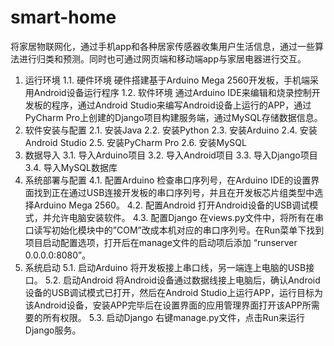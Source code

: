 # smart-home
将家居物联网化，通过手机app和各种居家传感器收集用户生活信息，通过一些算法进行归类和预测。同时也可通过网页端和移动端app与家居电器进行交互。

1.	运行环境
1.1.	硬件环境
硬件搭建基于Arduino Mega 2560开发板，手机端采用Android设备运行程序
1.2.	软件环境
通过Arduino IDE来编辑和烧录控制开发板的程序，通过Android Studio来编写Android设备上运行的APP，通过PyCharm Pro上创建的Django项目构建服务端，通过MySQL存储数据信息。
2.	软件安装与配置
2.1.	安装Java
2.2.	安装Python
2.3.	安装Arduino
2.4.	安装Android Studio
2.5.	安装PyCharm Pro
2.6.	安装MySQL
3.	数据导入
3.1.	导入Arduino项目
3.2.	导入Android项目
3.3.	导入Django项目
3.4.	导入MySQL数据库
4.	系统部署与配置
4.1.	配置Arduino
检查串口序列号，在Arduino IDE的设置界面找到正在通过USB连接开发板的串口序列号，并且在开发板芯片组类型中选择Arduino Mega 2560。
4.2.	配置Android
打开Android设备的USB调试模式，并允许电脑安装软件。
4.3.	配置Django
在views.py文件中，将所有在串口读写初始化模块中的”COM”改成本机对应的串口序列号。在Run菜单下找到项目启动配置选项，打开后在manage文件的启动项后添加 “runserver 0.0.0.0:8080”。
5.	系统启动
5.1.	启动Arduino
将开发板接上串口线，另一端连上电脑的USB接口。
5.2.	启动Android
将Android设备通过数据线接上电脑后，确认Android设备的USB调试模式已打开，然后在Android Studio上运行APP，运行目标为该Android设备，安装APP完毕后在设置界面的应用管理界面打开该APP所需要的所有权限。
5.3.	启动Django
右键manage.py文件，点击Run来运行Django服务。
